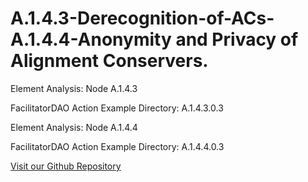 # A.1.4.3-Derecognition-of-ACs-A.1.4.4-Anonymity and Privacy of Alignment Conservers.

Element Analysis: Node A.1.4.3

FacilitatorDAO Action Example Directory: A.1.4.3.0.3

Element Analysis: Node A.1.4.4

FacilitatorDAO Action Example Directory: A.1.4.4.0.3

[Visit our Github Repository](https://github.com/Bonapublica/A.1.4.3-Derecognition-of-ACs/blob/main/WIP-A.1.4.3)
